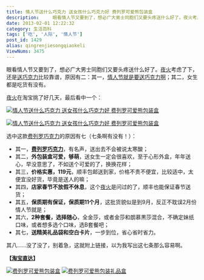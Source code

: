 ```yaml
---
title: 情人节送什么巧克力 送女孩什么巧克力好 费列罗可爱熊包装盒
description:     眼看情人节又要到了，想必广大男士同胞们又要头疼送什么好了。夜火考虑了下，还是送巧克力比较靠谱，原因有二：其一，情人节就是要送巧克力啊；其二，女生都是吃货有没有。     夜火在淘宝挑了好几天，最后看中一个：    选中这款费列罗巧克力的原因
date: 2013-02-01 12:22:32
category: 生活百科
tags: ['吃', '人际', '情人节']
post_id: 1429
alias: qingrenjiesongqiaokeli
ViewNums: 3475
---
```


眼看情人节又要到了，想必广大男士同胞们又要头疼送什么好了。[夜火](http://www.15897.com/)考虑了下，还是[送巧克力](/blog/qingrenjiesongqiaokeli)比较靠谱，原因有二：其一，[情人节就是要送巧克力啊](/blog/qingrenjiesongqiaokeli)；其二，女生都是吃货有没有。

[夜火](http://www.15897.com/)在淘宝挑了好几天，最后看中一个：

[![情人节送什么巧克力 送女孩什么巧克力好 费列罗可爱熊包装盒](http://img03.taobaocdn.com/imgextra/i3/752137601/T23zC5Xc8bXXXXXXXX_!!752137601.jpg)](http://s.click.taobao.com/t?e=zGU34CA7K%2BPkqB07S4%2FK0CFcRfH0GoT805sipKvE5t7J35Kp7VQGzRG9IMT%2F4IZU%2B52bPETGRWas386uRmEt0%2FoIBBD5JiqgqrZ4veelUKDETw%3D%3D)

[![情人节送什么巧克力 送女孩什么巧克力好 费列罗可爱熊包装盒](http://img04.taobaocdn.com/imgextra/i4/752137601/T2NcmzXltbXXXXXXXX_!!752137601.jpg)](/blog/qingrenjiesongqiaokeli)

选中这款[费列罗巧克力](/blog/qingrenjiesongqiaokeli)的原因有七（七条啊有没有！）：

* 其一，**[费列罗巧克力](/blog/qingrenjiesongqiaokeli)**，有名声，送出去不会被说太寒酸；
* 其二，**外包装盒可爱，够萌**，送女生一定会很喜欢，至于心形外盒，年年送心，早没意思了，不如送个可爱的了，换换花样；
* 其三，**价格实惠，119元**，顺丰包邮送到家，价格不贵不便宜，比较适中，太便宜没好货，毕竟是送人的嘛；
* 其四，**店家春节不放假不休息**，这个[夜火](http://www.15897.com/)是问过的了，顺丰也能保证春节送货；
* 其五，**保质期有保证，保质期11个月**，这批货貌似是到9月，反正不耽误2月份情人节就是；
* 其六，**2种套餐，选择随心**，全金莎，或者金莎和朗慕黒莎混合，不确定妹纸口味，或者想多选个口味，选B套餐吧；
* 其七，**送精美礼品袋和空白卡片**，一步到位，省心省时省力。

其八……没了没了，别着急，这就附上链接，以为我写出这七条那么容易啊。

**【[**淘宝直达**](http://s.click.taobao.com/t?e=zGU34CA7K%2BPkqB07S4%2FK0CFcRfH0GoT805sipKvE5t7J35Kp7VQGzRG9IMT%2F4IZU%2B52bPETGRWas386uRmEt0%2FoIBBD5JiqgqrZ4veelUKDETw%3D%3D)】**

[![费列罗可爱熊包装盒](http://img02.taobaocdn.com/imgextra/i2/752137601/T2MmHbXcRbXXXXXXXX_!!752137601.jpg)](http://s.click.taobao.com/t?e=zGU34CA7K%2BPkqB07S4%2FK0CFcRfH0GoT805sipKvE5t7J35Kp7VQGzRG9IMT%2F4IZU%2B52bPETGRWas386uRmEt0%2FoIBBD5JiqgqrZ4veelUKDETw%3D%3D)
[![费列罗可爱熊包装礼品盒](http://img01.taobaocdn.com/imgextra/i1/752137601/T2y3LaXeRaXXXXXXXX_!!752137601.jpg)](http://s.click.taobao.com/t?e=zGU34CA7K%2BPkqB07S4%2FK0CFcRfH0GoT805sipKvE5t7J35Kp7VQGzRG9IMT%2F4IZU%2B52bPETGRWas386uRmEt0%2FoIBBD5JiqgqrZ4veelUKDETw%3D%3D)

